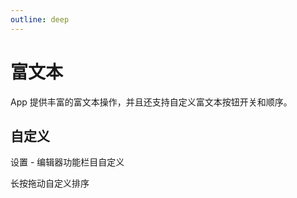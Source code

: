 ```yaml
---
outline: deep
---
```


# 富文本

App 提供丰富的富文本操作，并且还支持自定义富文本按钮开关和顺序。

## 自定义

设置 - 编辑器功能栏目自定义

长按拖动自定义排序

